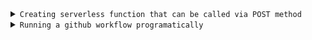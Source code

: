<details>
<summary><code>Creating serverless function that can be called via POST method</code></summary>
<br>
We are creating a serverless function called call_workflow.js
To do this create new project in vercel - choose repo

- Set Framework preset to OTHER
- Leave build command and output directory empty
- Add any envirnment secrets you want to add and deploy

If you are using any packages, you need to create package.json

Structure of package.json if required
```
{
  "name": "Name",  
  "version": "1.0.0",  
  "description": "Description",  
  "main": "api/<INSERT JS file name here>.js",  
  "dependencies": {  
    "<module name>": "<version>"    
  }  
}
```

All your code should be inside this function
```
export default async function handler(req, res) {
}
```
Your entire code will be called by a POST method, therefore to set status after run, use
- **res.status(200) or res.status(500)**

To send some message along with status
- **res.status(200).json(\<Pass any json data here>);**

After succesfully deploying, you can now call your serverless function by sending a POST request to the URL provided by vercel
</details>

<details>
<summary><code>Running a github workflow programatically</code></summary>
<br>
First create a GitHub workflow, which runs on 'workflow_dispatch'

You need to create a Personal Access Token
- Go to Settings
- Developer settings
- Personal access tokens (choose - Tokens (classic))
- Generate new token, give access to all repos and workflows
- Copy access token

```
https://api.github.com/repos/<repo owner>/<repo name>/actions/workflows/<workflowFile name>/dispatches

const headers = {
  "Accept": "application/vnd.github+json",
  "Authorization": 'Bearer <Github PAT access token>',
  "Content-Type": "application/json"
};
```
Setting up data to pass to URL
ref: pass the branch in github on which you want to run workflow
```
const data = {
  ref: 'main',
  inputs: {
    <put variable name here>: 'pass data here'
  }
};
```
Sending POST request to URL
```
const response = await fetch(url, {
  method: 'POST',
  headers: headers,
  body: JSON.stringify(data)
});
```
</details>

